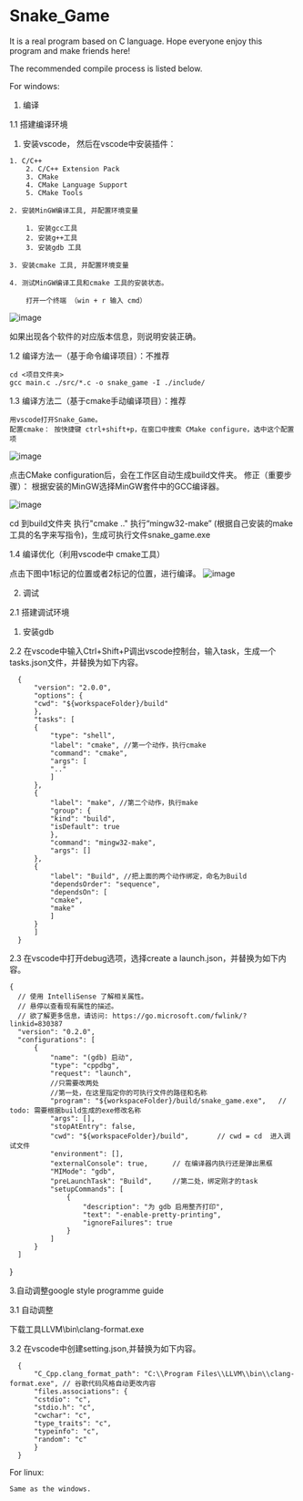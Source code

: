 # Snake_Game
It is a real program based on C language.
Hope everyone enjoy this program and make friends here!

The recommended compile process is listed below. 

For windows: 

1. 编译

1.1 搭建编译环境
	
  1. 安装vscode， 然后在vscode中安装插件：
		
    1. C/C++
		2. C/C++ Extension Pack
		3. CMake
		4. CMake Language Support  
		5. CMake Tools 
    
	2. 安装MinGW编译工具, 并配置环境变量
  
		1. 安装gcc工具 
		2. 安装g++工具
		3. 安装gdb 工具
    
	3. 安装cmake 工具, 并配置环境变量
  
	4. 测试MinGW编译工具和cmake 工具的安装状态。
  
		打开一个终端 （win + r 输入 cmd）
![image](https://user-images.githubusercontent.com/106960367/215380021-2808b6ea-1624-4185-8158-5d32908794f9.png)

如果出现各个软件的对应版本信息，则说明安装正确。

1.2 编译方法一（基于命令编译项目）：不推荐

	cd <项目文件夹>
	gcc main.c ./src/*.c -o snake_game -I ./include/

1.3 编译方法二（基于cmake手动编译项目）：推荐

	用vscode打开Snake_Game。 
	配置cmake： 按快捷键 ctrl+shift+p，在窗口中搜索 CMake configure，选中这个配置项
![image](https://user-images.githubusercontent.com/106960367/215380502-6fd7033d-3583-4bbd-8407-97276cc28c84.png)
	
  点击CMake configuration后，会在工作区自动生成build文件夹。
  修正（重要步骤）： 根据安装的MinGW选择MinGW套件中的GCC编译器。

![image](https://user-images.githubusercontent.com/106960367/215380584-36bf02f2-8a83-4985-8fa3-a804f82ff9db.png)

  cd 到build文件夹
  执行"cmake .."
  执行“mingw32-make” (根据自己安装的make工具的名字来写指令)，生成可执行文件snake_game.exe

1.4  编译优化（利用vscode中 cmake工具）

  点击下图中1标记的位置或者2标记的位置，进行编译。
![image](https://user-images.githubusercontent.com/106960367/215380693-6c745e3a-6fba-4256-ab5e-4efe07e1bf0d.png)

2. 调试

2.1 搭建调试环境

  1. 安装gdb
  
2.2 在vscode中输入Ctrl+Shift+P调出vscode控制台，输入task，生成一个tasks.json文件，并替换为如下内容。

	  {
	      "version": "2.0.0",
	      "options": {
		  "cwd": "${workspaceFolder}/build"
	      },
	      "tasks": [
		  {
		      "type": "shell",
		      "label": "cmake", //第一个动作，执行cmake
		      "command": "cmake",
		      "args": [
			  ".."
		      ]
		  },
		  {
		      "label": "make", //第二个动作，执行make
		      "group": {
			  "kind": "build",
			  "isDefault": true
		      },
		      "command": "mingw32-make",
		      "args": []
		  },
		  {
		      "label": "Build", //把上面的两个动作绑定，命名为Build
		      "dependsOrder": "sequence",
		      "dependsOn": [
			  "cmake",
			  "make"
		      ]
		  }
	      ]
	  }



2.3 在vscode中打开debug选项，选择create a launch.json，并替换为如下内容。

    {
      // 使用 IntelliSense 了解相关属性。 
      // 悬停以查看现有属性的描述。
      // 欲了解更多信息，请访问: https://go.microsoft.com/fwlink/?linkid=830387
      "version": "0.2.0",
      "configurations": [
          {
              "name": "(gdb) 启动",
              "type": "cppdbg",
              "request": "launch",
              //只需要改两处
              //第一处，在这里指定你的可执行文件的路径和名称
              "program": "${workspaceFolder}/build/snake_game.exe",   // todo: 需要根据build生成的exe修改名称
              "args": [],
              "stopAtEntry": false,
              "cwd": "${workspaceFolder}/build",       // cwd = cd  进入调试文件
              "environment": [],
              "externalConsole": true,      // 在编译器内执行还是弹出黑框
              "MIMode": "gdb",
              "preLaunchTask": "Build",     //第二处，绑定刚才的task
              "setupCommands": [
                  {
                      "description": "为 gdb 启用整齐打印",
                      "text": "-enable-pretty-printing",
                      "ignoreFailures": true
                  }
              ]
          }
      ]
  }

3.自动调整google style programme guide

3.1 自动调整

  下载工具LLVM\\bin\\clang-format.exe

3.2 在vscode中创建setting.json,并替换为如下内容。

	  {
	      "C_Cpp.clang_format_path": "C:\\Program Files\\LLVM\\bin\\clang-format.exe", // 谷歌代码风格自动更改内容
	      "files.associations": {
		  "cstdio": "c",
		  "stdio.h": "c",
		  "cwchar": "c",
		  "type_traits": "c",
		  "typeinfo": "c",
		  "random": "c"
	      }
	  } 

For linux:

	Same as the windows. 
